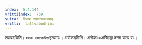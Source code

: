 ```yaml
---
index:  5.4.144
vrittiindex:  759
sutra:  बिभाषा श्यावारोकाभ्याम्
vritti:  tattvabodhini 
---
```


श्यावदन्निति। `श्यावः स्यात्कपिशः`इत्यमरः। अरोकदन्निति। अरोकाः=अच्छिद्रा दन्ता यस्य सः।

